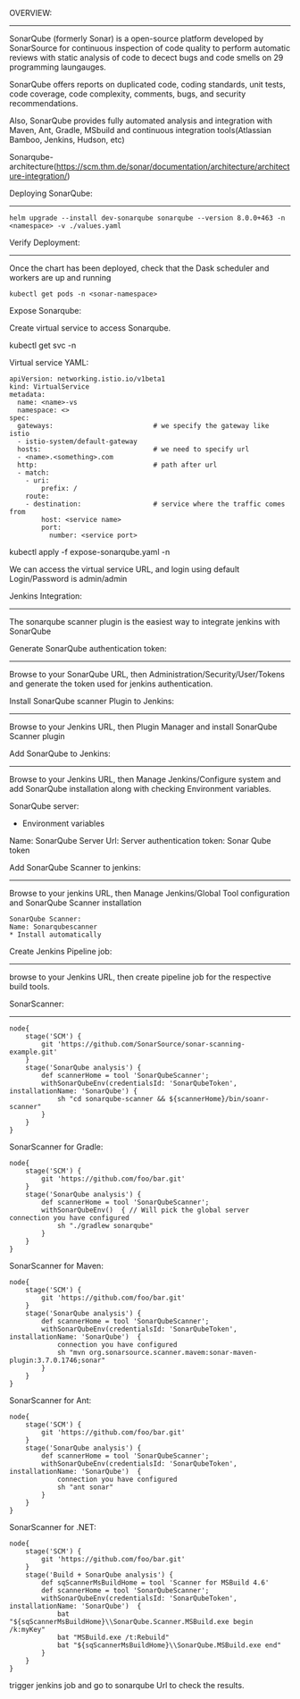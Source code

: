 OVERVIEW:
***********

SonarQube (formerly Sonar) is a open-source platform developed by SonarSource for continuous inspection of code quality to perform automatic reviews with static analysis of code to decect bugs and code smells on 29 programming laungauges.

SonarQube offers reports on duplicated code, coding standards, unit tests, code coverage, code complexity, comments, bugs, and security recommendations.

Also, SonarQube provides fully automated analysis and integration with Maven, Ant, Gradle, MSbuild and continuous integration tools(Atlassian Bamboo, Jenkins, Hudson, etc)

Sonarqube-architecture(https://scm.thm.de/sonar/documentation/architecture/architecture-integration/)

Deploying SonarQube:
********************

```
helm upgrade --install dev-sonarqube sonarqube --version 8.0.0+463 -n <namespace> -v ./values.yaml
```


Verify Deployment:
******************

Once the chart has been deployed, check that the Dask scheduler and workers are up and running

```
kubectl get pods -n <sonar-namespace>
```

Expose Sonarqube:

Create virtual service to access Sonarqube.

kubectl get svc -n <sonar-namespace>

Virtual service YAML:

```
apiVersion: networking.istio.io/v1beta1
kind: VirtualService
metadata:
  name: <name>-vs
  namespace: <>
spec:
  gateways:                         # we specify the gateway like istio
  - istio-system/default-gateway
  hosts:                            # we need to specify url
  - <name>.<something>.com
  http:                             # path after url
  - match:
    - uri:
        prefix: /
    route:
    - destination:                  # service where the traffic comes from
        host: <service name>
        port:
          number: <service port>
```

kubectl apply -f expose-sonarqube.yaml -n <sonar-namespace>

We can access the virtual service URL, and login using default Login/Password is admin/admin

Jenkins Integration:
**********************

The sonarqube scanner plugin is the easiest way to integrate jenkins with SonarQube

Generate SonarQube authentication token:
***************************************

Browse to your SonarQube URL, then Administration/Security/User/Tokens and generate the token used for jenkins authentication.

Install SonarQube scanner Plugin to Jenkins:
********************************************

Browse to your Jenkins URL, then Plugin Manager and install SonarQube Scanner plugin

Add SonarQube to Jenkins:
**************************

Browse to your Jenkins URL, then Manage Jenkins/Configure system and add SonarQube installation along with checking Environment variables.

SonarQube server:
* Environment variables

Name: SonarQube
Server Url: <virtual service URL>
Server authentication token: Sonar Qube token


Add SonarQube Scanner to jenkins:
**********************************

Browse to your jenkins URL, then Manage Jenkins/Global Tool configuration and SonarQube Scanner installation

```
SonarQube Scanner:
Name: Sonarqubescanner
* Install automatically
```

Create Jenkins Pipeline job:
**********************************
browse to your Jenkins URL, then create pipeline job for the respective build tools.

SonarScanner:
**********************************

```
node{
    stage('SCM') {
        git 'https://github.com/SonarSource/sonar-scanning-example.git'
    }
    stage('SonarQube analysis') {
        def scannerHome = tool 'SonarQubeScanner';
        withSonarQubeEnv(credentialsId: 'SonarQubeToken', installationName: 'SonarQube') {
            sh "cd sonarqube-scanner && ${scannerHome}/bin/soanr-scanner"
        }
    }
}
```

SonarScanner for Gradle: 

```
node{
    stage('SCM') {
        git 'https://github.com/foo/bar.git'
    }
    stage('SonarQube analysis') {
        def scannerHome = tool 'SonarQubeScanner';
        withSonarQubeEnv()  { // Will pick the global server connection you have configured
            sh "./gradlew sonarqube"
        }
    }
}
```

SonarScanner for Maven: 

```
node{
    stage('SCM') {
        git 'https://github.com/foo/bar.git'
    }
    stage('SonarQube analysis') {
        def scannerHome = tool 'SonarQubeScanner';
        withSonarQubeEnv(credentialsId: 'SonarQubeToken', installationName: 'SonarQube')  { 
            connection you have configured
            sh "mvn org.sonarsource.scanner.mavem:sonar-maven-plugin:3.7.0.1746;sonar"
        }
    }
}
```

SonarScanner for Ant:

```
node{
    stage('SCM') {
        git 'https://github.com/foo/bar.git'
    }
    stage('SonarQube analysis') {
        def scannerHome = tool 'SonarQubeScanner';
        withSonarQubeEnv(credentialsId: 'SonarQubeToken', installationName: 'SonarQube')  {
            connection you have configured
            sh "ant sonar"
        }
    }
}
```

SonarScanner for .NET:
 
```
node{
    stage('SCM') {
        git 'https://github.com/foo/bar.git'
    }
    stage('Build + SonarQube analysis') {
        def sqScannerMsBuildHome = tool 'Scanner for MSBuild 4.6'
        def scannerHome = tool 'SonarQubeScanner';
        withSonarQubeEnv(credentialsId: 'SonarQubeToken', installationName: 'SonarQube')  { 
            bat "${sqScannerMsBuildHome}\\SonarQube.Scanner.MSBuild.exe begin /k:myKey"
            bat "MSBuild.exe /t:Rebuild"
            bat "${sqScannerMsBuildHome}\\SonarQube.MSBuild.exe end"
        }
    }
}
```


trigger jenkins job and go to sonarqube Url to check the results.